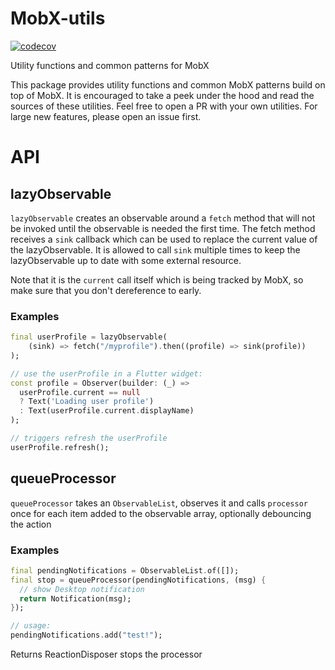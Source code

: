 # MobX-utils

[![codecov](https://codecov.io/gh/amondnet/mobx_utils/graph/badge.svg?token=USfI2kBWND)](https://codecov.io/gh/amondnet/mobx_utils)

Utility functions and common patterns for MobX

This package provides utility functions and common MobX patterns build on top of MobX. It is encouraged to take a peek under the hood and read the sources of these utilities. Feel free to open a PR with your own utilities. For large new features, please open an issue first.

# API

## lazyObservable

`lazyObservable` creates an observable around a `fetch` method that will not be invoked until the observable is needed the first time. The fetch method receives a `sink` callback which can be used to replace the current value of the lazyObservable. It is allowed to call `sink` multiple times to keep the lazyObservable up to date with some external resource.

Note that it is the `current` call itself which is being tracked by MobX, so make sure that you don't dereference to early.

### Examples
```dart
final userProfile = lazyObservable(
    (sink) => fetch("/myprofile").then((profile) => sink(profile))
);

// use the userProfile in a Flutter widget:
const profile = Observer(builder: (_) =>
  userProfile.current == null
  ? Text('Loading user profile')
  : Text(userProfile.current.displayName)
);

// triggers refresh the userProfile
userProfile.refresh();
```

## queueProcessor

`queueProcessor` takes an `ObservableList`, observes it and calls `processor` once for each item added to the observable array, optionally debouncing the action

### Examples

```dart
final pendingNotifications = ObservableList.of([]);
final stop = queueProcessor(pendingNotifications, (msg) {
  // show Desktop notification
  return Notification(msg);
});

// usage:
pendingNotifications.add("test!");
```

Returns ReactionDisposer stops the processor



